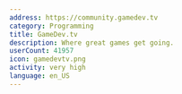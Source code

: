 ```yaml
---
address: https://community.gamedev.tv
category: Programming
title: GameDev.tv
description: Where great games get going.
userCount: 41957
icon: gamedevtv.png
activity: very high
language: en_US
---
```

